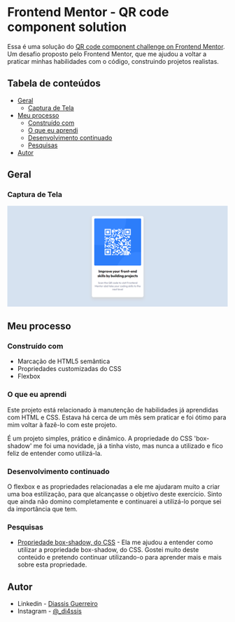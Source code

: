 # Frontend Mentor - QR code component solution

Essa é uma solução do [QR code component challenge on Frontend Mentor](https://www.frontendmentor.io/challenges/qr-code-component-iux_sIO_H). Um desafio proposto pelo Frontend Mentor, que me ajudou a voltar a praticar minhas habilidades com o código, construindo projetos realistas.

## Tabela de conteúdos

- [Geral](#geral)
  - [Captura de Tela](#captura-de-tela)
- [Meu processo](#meu-processo)
  - [Construído com](#contruido-com)
  - [O que eu aprendi](#o-que-eu-aprendi)
  - [Desenvolvimento continuado](#desenvolvimento-continuado)
  - [Pesquisas](#pesquisas)
- [Autor](#autor)


## Geral

### Captura de Tela

![](./src/images/captura-de-tela.png)


## Meu processo

### Construído com

- Marcação de HTML5 semântica
- Propriedades customizadas do CSS
- Flexbox

### O que eu aprendi

Este projeto está relacionado à manutenção de habilidades já aprendidas com HTML e CSS. Estava há cerca de um mês sem praticar e foi ótimo para mim voltar à fazê-lo com este projeto. 

É um projeto simples, prático e dinâmico. A propriedade do CSS 'box-shadow' me foi uma novidade, já a tinha visto, mas nunca a utilizado e fico feliz de entender como utilizá-la. 

### Desenvolvimento continuado

O flexbox e as propriedades relacionadas a ele me ajudaram muito a criar uma boa estilização, para que alcançasse o objetivo deste exercício. Sinto que ainda não domino completamente e continuarei a utilizá-lo porque sei da importância que tem. 

### Pesquisas

- [Propriedade box-shadow, do CSS](https://developer.mozilla.org/pt-BR/docs/Web/CSS/box-shadow) - Ela me ajudou a entender como utilizar a propriedade box-shadow, do CSS. Gostei muito deste conteúdo e pretendo continuar utilizando-o para aprender mais e mais sobre esta propriedade. 

## Autor

- Linkedin - [Diassis Guerreiro](linkedin.com/in/diassis-guerreiro/)
- Instagram - [@_di4ssis](https://www.instagram.com/_di4ssis/)